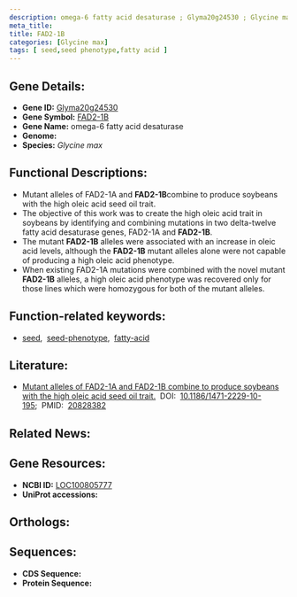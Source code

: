 ```yaml
---
description: omega-6 fatty acid desaturase ; Glyma20g24530 ; Glycine max
meta_title:
title: FAD2-1B
categories: [Glycine max]
tags: [ seed,seed phenotype,fatty acid ]
---
```


## Gene Details:
- **Gene ID:** [Glyma20g24530]()
- **Gene Symbol:** <u>FAD2-1B</u>
- **Gene Name:** omega-6 fatty acid desaturase
- **Genome:** []()
- **Species:** *Glycine max*

## Functional Descriptions:
   - Mutant alleles of FAD2-1A and **FAD2-1B**combine to produce soybeans with the high oleic acid seed oil trait.
   - The objective of this work was to create the high oleic acid trait in soybeans by identifying and combining mutations in two delta-twelve fatty acid desaturase genes, FAD2-1A and **FAD2-1B**.
   - The mutant **FAD2-1B** alleles were associated with an increase in oleic acid levels, although the **FAD2-1B** mutant alleles alone were not capable of producing a high oleic acid phenotype.
   - When existing FAD2-1A mutations were combined with the novel mutant **FAD2-1B** alleles, a high oleic acid phenotype was recovered only for those lines which were homozygous for both of the mutant alleles.

## Function-related keywords:
   - [seed](/tags/seed/),&nbsp;&nbsp;[seed-phenotype](/tags/seed-phenotype/),&nbsp;&nbsp;[fatty-acid](/tags/fatty-acid/)

## Literature:
   - [Mutant alleles of FAD2-1A and FAD2-1B combine to produce soybeans with the high oleic acid seed oil trait.](https://doi.org/10.1186/1471-2229-10-195)&nbsp;&nbsp;DOI:&nbsp;&nbsp;[10.1186/1471-2229-10-195](https://doi.org/10.1186/1471-2229-10-195);&nbsp;&nbsp;PMID:&nbsp;&nbsp;[20828382](https://pubmed.ncbi.nlm.nih.gov/20828382/)

## Related News:

## Gene Resources:
- **NCBI ID:**  [LOC100805777](https://www.ncbi.nlm.nih.gov/gene/?term=LOC100805777)
- **UniProt accessions:**  [](https://www.uniprot.org/uniprotkb//entry)

## Orthologs:

## Sequences:
- **CDS Sequence:**
- **Protein Sequence:**
